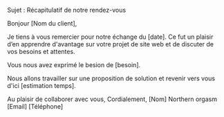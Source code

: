 Sujet : Récapitulatif de notre rendez-vous

Bonjour [Nom du client],

Je tiens à vous remercier pour notre échange du [date]. Ce fut un plaisir d’en apprendre d'avantage sur votre projet de site web et de discuter de vos besoins et attentes.

Vous nous avez exprimé le besion de [besoin]. 

Nous allons travailler sur une proposition de solution et revenir vers vous d'ici [estimation temps].

Au plaisir de collaborer avec vous,
Cordialement,
[Nom]
Northern orgasm
[Email]
[Téléphone]
